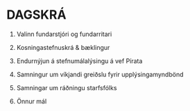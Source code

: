 # DAGSKRÁ

1. Valinn fundarstjóri og fundarritari

2. Kosningastefnuskrá & bæklingur

3. Endurnýjun á stefnumálalýsingu á vef Pírata

4. Samningur um víkjandi greiðslu fyrir upplýsingamyndbönd

5. Samningar um ráðningu starfsfólks

6. Önnur mál
